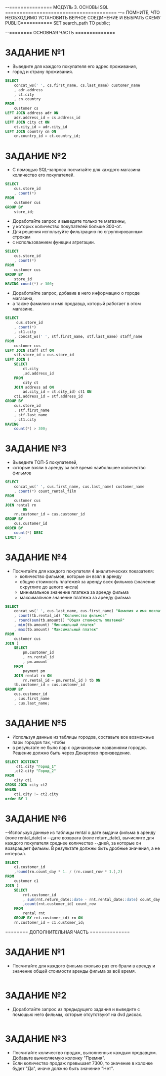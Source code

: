 --=============== МОДУЛЬ 3. ОСНОВЫ SQL =======================================
--= ПОМНИТЕ, ЧТО НЕОБХОДИМО УСТАНОВИТЬ ВЕРНОЕ СОЕДИНЕНИЕ И ВЫБРАТЬ СХЕМУ PUBLIC===========
SET search_path TO public;

--======== ОСНОВНАЯ ЧАСТЬ ==============

# ЗАДАНИЕ №1
- Выведите для каждого покупателя его адрес проживания, 
- город и страну проживания.
``` SQL
SELECT
	concat_ws(' ', cs.first_name, cs.last_name) customer_name
	, adr.address
	, ct.city
	, cn.country 
FROM
	customer cs
LEFT JOIN address adr ON
	adr.address_id = cs.address_id
LEFT JOIN city ct ON
	ct.city_id = adr.city_id
LEFT JOIN country cn ON
	cn.country_id = ct.country_id; 
```

# ЗАДАНИЕ №2
- С помощью SQL-запроса посчитайте для каждого магазина количество его покупателей.
``` SQL
SELECT
	cus.store_id
	, count(*)
FROM
	customer cus
GROUP BY
	store_id;
```
- Доработайте запрос и выведите только те магазины, 
- у которых количество покупателей больше 300-от.
- Для решения используйте фильтрацию по сгруппированным строкам 
- с использованием функции агрегации.

``` SQL
SELECT
	cus.store_id
	, count(*) 
FROM
	customer cus
GROUP BY
	store_id
HAVING count(*) > 300;
```

- Доработайте запрос, добавив в него информацию о городе магазина, 
- а также фамилию и имя продавца, который работает в этом магазине.

``` SQL
SELECT
	 cus.store_id
	, count(*)
	, ct1.city
	, concat_ws(' ', stf.first_name, stf.last_name) staff_name
FROM
	customer cus
LEFT JOIN staff stf ON
	stf.store_id = cus.store_id
LEFT JOIN (
	SELECT
		ct.city
		,ad.address_id
	FROM
		city ct
	JOIN address ad ON
		ad.city_id = ct.city_id) ct1 ON
	ct1.address_id = stf.address_id
GROUP BY
	cus.store_id
	, stf.first_name
	, stf.last_name
	, ct1.city
HAVING
	count(*) > 300;
```

# ЗАДАНИЕ №3
- Выведите ТОП-5 покупателей, 
- которые взяли в аренду за всё время наибольшее количество фильмов

``` SQL
SELECT
	concat_ws(' ', cus.first_name, cus.last_name) customer_name
	, count(*) count_rental_film
FROM
	customer cus
JOIN rental rn
		ON
	rn.customer_id = cus.customer_id
GROUP BY
	cus.customer_id
ORDER BY
	count(*) DESC
LIMIT 5
```

# ЗАДАНИЕ №4

* Посчитайте для каждого покупателя 4 аналитических показателя:
  * количество фильмов, которые он взял в аренду
  * общую стоимость платежей за аренду всех фильмов (значение округлите до целого числа)
  * минимальное значение платежа за аренду фильма
  * максимальное значение платежа за аренду фильма

``` SQL
SELECT
	concat_ws(' ', cus.last_name, cus.first_name) "Фамилия и имя покпателя"
	, count(tb.rental_id) "Количество фильмов"
	, round(sum(tb.amount)) "Общяя стоимость платежей"
	, min(tb.amount) "Минимальный платеж"
	, max(tb.amount) "Максимальный платеж"
FROM
	customer cus
JOIN (
	SELECT
		pm.customer_id
		, rn.rental_id
		, pm.amount
	FROM
		payment pm
	JOIN rental rn ON
		rn.rental_id = pm.rental_id ) tb ON
	tb.customer_id = cus.customer_id
GROUP BY
	cus.customer_id
	, cus.first_name
	, cus.last_name;
```

# ЗАДАНИЕ №5
- Используя данные из таблицы городов, составьте все возможные пары городов так, чтобы 
- в результате не было пар с одинаковыми названиями городов. Решение должно быть через Декартово произведение.
 
``` SQL
SELECT DISTINCT 
	 ct1.city "Город_1"
	,ct2.city "Город_2"
FROM
	city ct1
CROSS JOIN city ct2
WHERE
	ct1.city != ct2.city 
order BY 1	
```

# ЗАДАНИЕ №6
--Используя данные из таблицы rental о дате выдачи фильма в аренду (поле rental_date) и 
--дате возврата (поле return_date), вычислите для каждого покупателя среднее количество 
--дней, за которые он возвращает фильмы. В результате должны быть дробные значения, а не интервал.
 
``` SQL
SELECT
	c1.customer_id
	,round(rn.count_day * 1. / (rn.count_row * 1.),2)
FROM
	customer c1
JOIN (
	SELECT
		rnt.customer_id
		, sum(rnt.return_date::date - rnt.rental_date::date) count_day
		,count(rnt.customer_id) count_row
	FROM
		rental rnt
	GROUP BY rnt.customer_id) rn ON
	rn.customer_id = c1.customer_id;
```

======== ДОПОЛНИТЕЛЬНАЯ ЧАСТЬ ==============

# ЗАДАНИЕ №1
- Посчитайте для каждого фильма сколько раз его брали в аренду и значение общей стоимости аренды фильма за всё время.

``` SQL


```

# ЗАДАНИЕ №2
- Доработайте запрос из предыдущего задания и выведите с помощью него фильмы, которые отсутствуют на dvd дисках.

``` SQL


```

# ЗАДАНИЕ №3
- Посчитайте количество продаж, выполненных каждым продавцом. Добавьте вычисляемую колонку "Премия".
- Если количество продаж превышает 7300, то значение в колонке будет "Да", иначе должно быть значение "Нет".

``` SQL


```